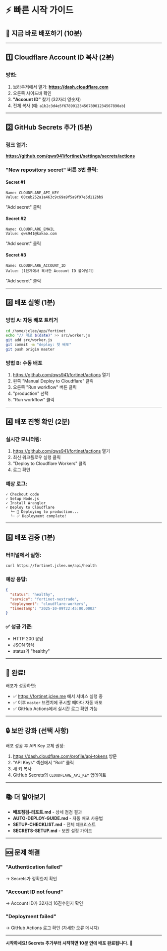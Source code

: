 # ⚡ 빠른 시작 가이드

## 🎯 지금 바로 배포하기 (10분)

---

## 1️⃣ Cloudflare Account ID 복사 (2분)

### 방법:
1. 브라우저에서 열기: **https://dash.cloudflare.com**
2. 오른쪽 사이드바 확인
3. **"Account ID"** 찾기 (32자리 영숫자)
4. 전체 복사 (예: `a1b2c3d4e5f6789012345678901234567890ab`)

---

## 2️⃣ GitHub Secrets 추가 (5분)

### 링크 열기:
**https://github.com/qws941/fortinet/settings/secrets/actions**

### "New repository secret" 버튼 3번 클릭:

#### Secret #1
```
Name: CLOUDFLARE_API_KEY
Value: 00ceb252a1a463c9c69a9f5a9f97e5d112bb9
```
"Add secret" 클릭

#### Secret #2
```
Name: CLOUDFLARE_EMAIL
Value: qws941@kakao.com
```
"Add secret" 클릭

#### Secret #3
```
Name: CLOUDFLARE_ACCOUNT_ID
Value: [1단계에서 복사한 Account ID 붙여넣기]
```
"Add secret" 클릭

---

## 3️⃣ 배포 실행 (1분)

### 방법 A: 자동 배포 트리거
```bash
cd /home/jclee/app/fortinet
echo "// 배포 $(date)" >> src/worker.js
git add src/worker.js
git commit -m "deploy: 첫 배포"
git push origin master
```

### 방법 B: 수동 배포
1. https://github.com/qws941/fortinet/actions 열기
2. 왼쪽 "Manual Deploy to Cloudflare" 클릭
3. 오른쪽 "Run workflow" 버튼 클릭
4. "production" 선택
5. "Run workflow" 클릭

---

## 4️⃣ 배포 진행 확인 (2분)

### 실시간 모니터링:
1. https://github.com/qws941/fortinet/actions 열기
2. 최신 워크플로우 실행 클릭
3. "Deploy to Cloudflare Workers" 클릭
4. 로그 확인

### 예상 로그:
```
✓ Checkout code
✓ Setup Node.js
✓ Install Wrangler
✓ Deploy to Cloudflare
  └─ 🚀 Deploying to production...
  └─ ✅ Deployment complete!
```

---

## 5️⃣ 배포 검증 (1분)

### 터미널에서 실행:
```bash
curl https://fortinet.jclee.me/api/health
```

### 예상 응답:
```json
{
  "status": "healthy",
  "service": "fortinet-nextrade",
  "deployment": "cloudflare-workers",
  "timestamp": "2025-10-09T22:45:00.000Z"
}
```

### ✅ 성공 기준:
- HTTP 200 응답
- JSON 형식
- status가 "healthy"

---

## 🎉 완료!

배포가 성공하면:
- ✅ https://fortinet.jclee.me 에서 서비스 실행 중
- ✅ 이후 `master` 브랜치에 푸시할 때마다 자동 배포
- ✅ GitHub Actions에서 실시간 로그 확인 가능

---

## 🔒 보안 강화 (선택 사항)

배포 성공 후 API Key 교체 권장:

1. https://dash.cloudflare.com/profile/api-tokens 방문
2. "API Keys" 섹션에서 "Roll" 클릭
3. 새 키 복사
4. GitHub Secrets의 `CLOUDFLARE_API_KEY` 업데이트

---

## 📚 더 알아보기

- **배포점검-리포트.md** - 상세 점검 결과
- **AUTO-DEPLOY-GUIDE.md** - 자동 배포 사용법
- **SETUP-CHECKLIST.md** - 전체 체크리스트
- **SECRETS-SETUP.md** - 보안 설정 가이드

---

## 🆘 문제 해결

### "Authentication failed"
→ Secrets가 정확한지 확인

### "Account ID not found"
→ Account ID가 32자리 16진수인지 확인

### "Deployment failed"
→ GitHub Actions 로그 확인 (자세한 오류 메시지)

---

**시작하세요! Secrets 추가부터 시작하면 10분 안에 배포 완료됩니다.** 🚀
